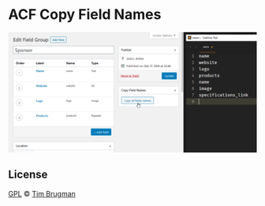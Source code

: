 # ACF Copy Field Names

![screenshot](/screenshot.png)

## License

[GPL](/LICENSE) &copy; [Tim Brugman](https://timbr.dev/)